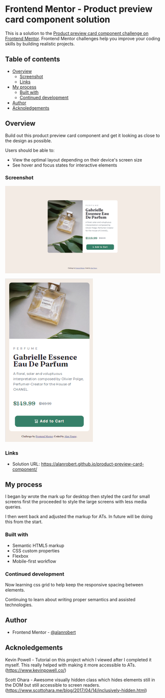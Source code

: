 # Frontend Mentor - Product preview card component solution

This is a solution to the [Product preview card component challenge on Frontend Mentor](https://www.frontendmentor.io/challenges/product-preview-card-component-GO7UmttRfa). Frontend Mentor challenges help you improve your coding skills by building realistic projects. 

## Table of contents

- [Overview](#overview)
  - [Screenshot](#screenshot)
  - [Links](#links)
- [My process](#my-process)
  - [Built with](#built-with)
  - [Continued development](#continued-development)
- [Author](#author)
- [Acknoledgements](#Acknoledgements)


## Overview

Build out this product preview card component and get it looking as close to the design as possible.

Users should be able to:

- View the optimal layout depending on their device's screen size
- See hover and focus states for interactive elements


### Screenshot

![Design preview for Desktop](./screenshots/desktop_screenshot.png)

![Design preview for Mobile Devices](./screenshots/mobile_screenshot.png)


### Links

- Solution URL: https://alanrobert.github.io/product-preview-card-component/


## My process

I began by wrote the mark up for desktop then styled the card for small screens first the proceeded to style the large screens with less media queries. 

I then went back and adjusted the markup for ATs. In future will be doing this from the start. 



### Built with

- Semantic HTML5 markup
- CSS custom properties
- Flexbox
- Mobile-first workflow


### Continued development

Now learning css grid to help keep the responsive spacing between elements.

Continuing to learn about writing proper semantics and assisted technologies. 


## Author

- Frontend Mentor - [@alanrobert](https://www.frontendmentor.io/profile/alanrobert) 


## Acknoledgements 

Kevin Powell - Tutorial on this project which I viewed after I completed it myself. This really helped with making it more accessible to ATs. (https://www.kevinpowell.co/)

Scott Ohara - Awesome visually hidden class which hides elements still in the DOM but still accessible to screen readers.
(https://www.scottohara.me/blog/2017/04/14/inclusively-hidden.html)
